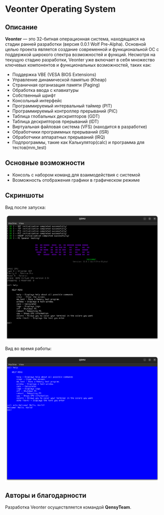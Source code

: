 # Veonter Operating System

## Описание
**Veonter** — это 32-битная операционная система, находящаяся на стадии ранней разработки (версия 0.0.1 Wolf Pre-Alpha). Основной целью проекта является создание современной и функциональной ОС с поддержкой широкого спектра возможностей и функций. Несмотря на текущую стадию разработки, Veonter уже включает в себя множество ключевых компонентов и функциональных возможностей, таких как:

- Поддержка VBE (VESA BIOS Extensions)
- Управление динамической памятью (Kheap)
- Страничная организация памяти (Paging)
- Обработка ввода с клавиатуры
- Собственный шрифт
- Консольный интерфейс
- Программируемый интервальный таймер (PIT)
- Программируемый контроллер прерываний (PIC)
- Таблица глобальных дескрипторов (GDT)
- Таблица дескрипторов прерываний (IDT)
- Виртуальная файловая система (VFS) (находится в разработке)
- Обработчики программных прерываний (ISR)
- Обработчики аппаратных прерываний (IRQ)
- Подпрограммы, такие как Калькулятор(calc) и программа для тестов(mm_test)

## Основные возможности
- Консоль с набором команд для взаимодействия с системой
- Возможность отображения графики в графическом режиме

## Скриншоты
Вид после запуска:

![Вид после запуска](screenshots/Start.png)

Вид во время работы:

![Работа](screenshots/Work.png)

## Авторы и благодарности
Разработка Veonter осуществляется командой **QensyTeam**.

